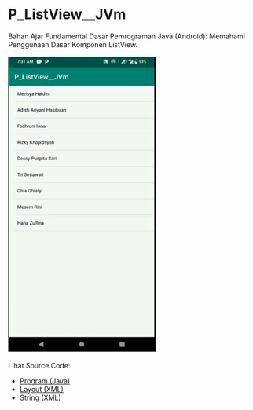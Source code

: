 # P_ListView__JVm
Bahan Ajar Fundamental Dasar Pemrograman Java (Android): Memahami Penggunaan Dasar Komponen ListView.<br><br>
<img src="https://github.com/RizkyKhapidsyah/P_ListView__JVm/blob/master/result/R20191203_073103%2000_00_00-00_00_26.60.gif" height=600px width=300px><br><br>
Lihat Source Code:<br>
- <a href="https://github.com/RizkyKhapidsyah/P_ListView__JVm/blob/master/app/src/main/java/com/rizkykhapidsyah/p_listview__jvm/MainActivity.java">Program (Java)</a><br>
- <a href="https://github.com/RizkyKhapidsyah/P_ListView__JVm/blob/master/app/src/main/res/layout/activity_main.xml">Layout (XML)</a><br>
- <a href="https://github.com/RizkyKhapidsyah/P_ListView__JVm/blob/master/app/src/main/res/values/strings.xml">String (XML)</a>
